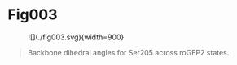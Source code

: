 # Fig003

<figure markdown>
![](./fig003.svg){width=900}
</figure>

> Backbone dihedral angles for Ser205 across roGFP2 states.
